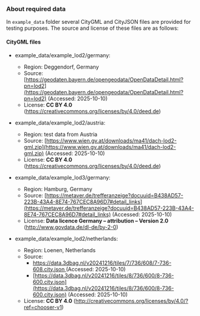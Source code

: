 ### About required data

In `example_data` folder several CityGML and CityJSON files are provided for testing purposes. The source and license of these files are as follows:

#### CityGML files

- example_data/example_lod2/germany:
    - Region: Deggendorf, Germany
    - Source: [https://geodaten.bayern.de/opengeodata/OpenDataDetail.html?pn=lod2](https://geodaten.bayern.de/opengeodata/OpenDataDetail.html?pn=lod2) (Accessed: 2025-10-10)
    - License: **CC BY 4.0** (https://creativecommons.org/licenses/by/4.0/deed.de)

- example_data/example_lod2/austria:
    - Region: test data from Austria
    - Source: [https://www.wien.gv.at/downloads/ma41/dach-lod2-gml.zip](https://www.wien.gv.at/downloads/ma41/dach-lod2-gml.zip) (Accessed: 2025-10-10)
    - License: **CC BY 4.0** (https://creativecommons.org/licenses/by/4.0/deed.de)

- example_data/example_lod3/germany:
    - Region: Hamburg, Germany
    - Source: [https://metaver.de/trefferanzeige?docuuid=B438AD57-223B-43A4-8E74-767CEC8A96D7#detail_links](https://metaver.de/trefferanzeige?docuuid=B438AD57-223B-43A4-8E74-767CEC8A96D7#detail_links) (Accessed: 2025-10-10)
    - License: **Data licence Germany – attribution – Version 2.0** (http://www.govdata.de/dl-de/by-2-0)

- example_data/example_lod2/netherlands:
    - Region: Loenen, Netherlands
    - Source:
        - [https://data.3dbag.nl/v20241216/tiles/7/736/608/7-736-608.city.json ](https://data.3dbag.nl/v20241216/tiles/7/736/608/7-736-608.city.json ) (Accessed: 2025-10-10)
        - [https://data.3dbag.nl/v20241216/tiles/8/736/600/8-736-600.city.json](https://data.3dbag.nl/v20241216/tiles/8/736/600/8-736-600.city.json) (Accessed: 2025-10-10)
    - License: **CC BY 4.0** (http://creativecommons.org/licenses/by/4.0/?ref=chooser-v1)
